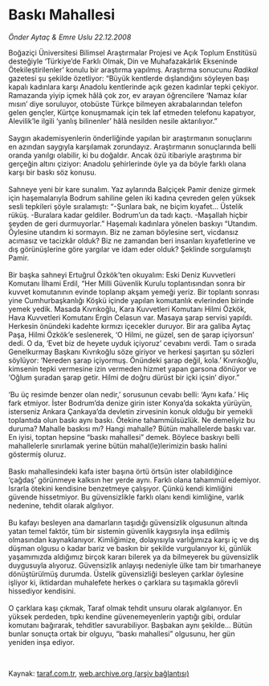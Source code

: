 # Baskı Mahallesi

*Önder Aytaç & Emre Uslu 22.12.2008*

<div class="taraf_structure_2col_1zq">
<div class="margen_n">



 <p>Boğaziçi Üniversitesi Bilimsel Araştırmalar Projesi ve Açık Toplum Enstitüsü desteğiyle ‘Türkiye’de Farklı Olmak, Din ve Muhafazakârlık Ekseninde Ötekileştirilenler’ konulu bir araştırma yapılmış. Araştırma sonucunu <i>Radikal</i> gazetesi şu şekilde özetliyor: “Büyük kentlerde dışlandığını söyleyen başı kapalı kadınlara karşı Anadolu kentlerinde açık gezen kadınlar tepki çekiyor. Ramazanda yiyip içmek hâlâ çok zor, ev arayan öğrencilere ‘Namaz kılar mısın’ diye soruluyor, otobüste Türkçe bilmeyen akrabalarından telefon gelen gençler, Kürtçe konuşmamak için tek laf etmeden telefonu kapatıyor, Alevilik’le ilgili ‘yanlış bilinenler’ hâlâ nesilden nesile aktarılıyor.” <br/><br/>Saygın akademisyenlerin önderliğinde yapılan bir araştırmanın sonuçlarını en azından saygıyla karşılamak zorundayız. Araştırmanın sonuçlarında belli oranda yanılgı olabilir, ki bu doğaldır. Ancak özü itibariyle araştırıma bir gerçeğin altını çiziyor: Anadolu şehirlerinde öyle ya da böyle farklı olana karşı bir baskı söz konusu. <br/><br/>Sahneye yeni bir kare sunalım. Yaz aylarında Balçiçek Pamir denize girmek için haşemalarıyla Bodrum sahiline gelen iki kadına çevreden gelen yüksek sesli tepkileri şöyle sıralamıştı: “-Şunlara bak, ne biçim kıyafet... Üstelik rüküş. -Buralara kadar geldiler. Bodrum’un da tadı kaçtı. -Maşallah hiçbir şeyden de geri durmuyorlar.” Haşemalı kadınlara yönelen baskıyı “Utandım. Öylesine utandım ki sormayın. Biz ne zaman böylesine sert, vicdansız acımasız ve tacizkâr olduk? Biz ne zamandan beri insanları kıyafetlerine ve dış görünüşlerine göre yargılar ve idam eder olduk? Şeklinde sorgulamıştı Pamir. <br/><br/>Bir başka sahneyi Ertuğrul Özkök’ten okuyalım: Eski Deniz Kuvvetleri Komutanı İlhami Erdil, “Her Milli Güvenlik Kurulu toplantısından sonra bir kuvvet komutanının evinde toplanıp akşam yemeği yeriz. Bir toplantı sonrası yine Cumhurbaşkanlığı Köşkü içinde yapılan komutanlık evlerinden birinde yemek yedik. Masada Kıvrıkoğlu, Kara Kuvvetleri Komutanı Hilmi Özkök, Hava Kuvvetleri Komutanı Ergin Celasun var. Masaya şarap servisi yapıldı. Herkesin önündeki kadehte kırmızı içecekler duruyor. Bir ara galiba Aytaç Paşa, Hilmi Özkök’e seslenerek, ‘O Hilmi, ne güzel, sen de şarap içiyorsun’ dedi. O da, ‘Evet biz de heyete uyduk içiyoruz’ cevabını verdi. Tam o sırada Genelkurmay Başkanı Kıvrıkoğlu söze giriyor ve herkesi şaşırtan şu sözleri söylüyor: ‘Nereden şarap içiyormuş. Önündeki şarap değil, kola.’ Kıvrıkoğlu, kimsenin tepki vermesine izin vermeden hizmet yapan garsona dönüyor ve ‘Oğlum şuradan şarap getir. Hilmi de doğru dürüst bir içki içsin’ diyor.” <br/><br/>‘Bu üç resimde benzer olan nedir,’ sorusunun cevabı belli: ‘Aynı kafa.’ Hiç fark etmiyor. İster Bodrum’da denize girin ister Konya’da sokakta yürüyün, isterseniz Ankara Çankaya’da devletin zirvesinin konuk olduğu bir yemekli toplantıda olun baskı aynı baskı. Ötekine tahammülsüzlük. Ne demeliyiz bu duruma? Mahalle baskısı mı? Hangi mahalle? Bütün mahallelerde baskı var. En iyisi, toptan hepsine “baskı mahallesi” demek. Böylece baskıyı belli mahallelerle sınırlamak yerine bütün mahal(le)lerimizin baskı halini göstermiş oluruz. <br/><br/>Baskı mahallesindeki kafa ister başına örtü örtsün ister olabildiğince ‘çağdaş’ görünmeye kalksın her yerde aynı. Farklı olana tahammül edemiyor. Israrla ötekini kendisine benzetmeye çalışıyor. Çünkü kendi kimliğini güvende hissetmiyor. Bu güvensizlikle farklı olanı kendi kimliğine, varlık nedenine, tehdit olarak algılıyor. <br/><br/>Bu kafayı besleyen ana damarların taşıdığı güvensizlik olgusunun altında yatan temel faktör, tüm bir sistemin güvenlik kaygısıyla inşa edilmiş olmasından kaynaklanıyor. Kimliğimize, dolayısıyla varlığımıza karşı iç ve dış düşman olgusu o kadar bariz ve baskın bir şekilde vurgulanıyor ki, günlük yaşamımızda aldığımız birçok kararı bilerek ya da bilmeyerek bu güvensizlik duygusuyla alıyoruz. Güvensizlik anlayışı nedeniyle ülke tam bir tımarhaneye dönüştürülmüş durumda. Üstelik güvensizliği besleyen çarklar öylesine işliyor ki, iktidardan muhalefete herkes o çarklara su taşımakla görevli hissediyor kendisini. <br/><br/>O çarklara kaşı çıkmak, Taraf olmak tehdit unsuru olarak algılanıyor. En yüksek perdeden, tıpkı kendine güvenemeyenlerin yaptığı gibi, ordular komutanı bağırarak, tehditler savurabiliyor. Başbakan aynı şekilde... Bütün bunlar sonuçta ortak bir olguyu, “baskı mahallesi” olgusunu, her gün yeniden inşa ediyor.</p>

<br/>


<div id="taraf_not">
</div>

</div>


</div>

Kaynak: [taraf.com.tr](http://www.taraf.com.tr:80/makale/3219.htm), [web.archive.org (arşiv bağlantısı)](http://web.archive.org/web/20090422063738/http://www.taraf.com.tr:80/makale/3219.htm)
